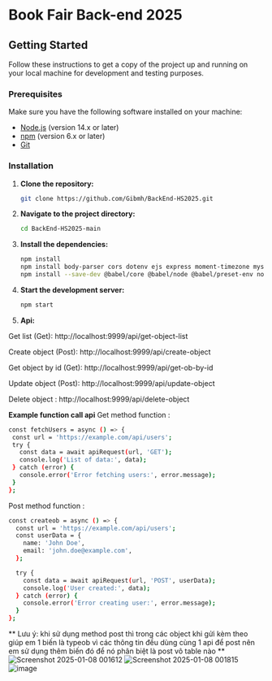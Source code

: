 # Book Fair Back-end 2025

## Getting Started

Follow these instructions to get a copy of the project up and running on your local machine for development and testing purposes.

### Prerequisites

Make sure you have the following software installed on your machine:

- [Node.js](https://nodejs.org/) (version 14.x or later)
- [npm](https://www.npmjs.com/) (version 6.x or later)
- [Git](https://git-scm.com/)

### Installation

1. **Clone the repository:**

   ```sh
   git clone https://github.com/Gibmh/BackEnd-HS2025.git
   ```

2. **Navigate to the project directory:**

   ```sh
   cd BackEnd-HS2025-main
   ```

3. **Install the dependencies:**

   ```sh
   npm install
   npm install body-parser cors dotenv ejs express moment-timezone mysql2 sequelize
   npm install --save-dev @babel/core @babel/node @babel/preset-env nodemon sequelize-cli
   ```

5. **Start the development server:**

   ```sh
   npm start
   ```

6. **Api:**

Get list (Get): http://localhost:9999/api/get-object-list

Create object (Post): http://localhost:9999/api/create-object

Get object by id (Get): http://localhost:9999/api/get-ob-by-id

Update object (Post): http://localhost:9999/api/update-object

Delete object : http://localhost:9999/api/delete-object

**Example function call api**
Get method function :

```sh
const fetchUsers = async () => {
 const url = 'https://example.com/api/users';
 try {
   const data = await apiRequest(url, 'GET');
   console.log('List of data:', data);
 } catch (error) {
   console.error('Error fetching users:', error.message);
 }
};
```

Post method function :

```sh
const createob = async () => {
  const url = 'https://example.com/api/users';
  const userData = {
    name: 'John Doe',
    email: 'john.doe@example.com',
  };

  try {
    const data = await apiRequest(url, 'POST', userData);
    console.log('User created:', data);
  } catch (error) {
    console.error('Error creating user:', error.message);
  }
};
```

** Lưu ý: khi sử dụng method post thì trong các object khi gửi kèm theo giúp em 1 biến là typeob vì các thông tin đều dùng cùng 1 api để post nên em sử dụng thêm biến đó để nó phân biệt là post vô table nào **
![Screenshot 2025-01-08 001612](https://github.com/user-attachments/assets/25ffc068-878b-43b0-b5e5-8eaf1f766b1f)
![Screenshot 2025-01-08 001815](https://github.com/user-attachments/assets/0c3dd87f-7627-48ac-b42c-1ce9ece90b47)
![image](https://github.com/user-attachments/assets/f5e45c3d-0f0b-453b-9bd4-7efb4c7ee33f)




